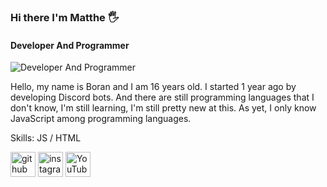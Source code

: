 ### Hi there I'm Matthe 🖐
#### Developer And Programmer
![Developer And Programmer](https://arturssmirnovs.github.io/github-profile-readme-generator/images/banner.png)

Hello, my name is Boran and I am 16 years old. I started 1 year ago by developing Discord bots. And there are still programming languages that I don't know, I'm still learning, I'm still pretty new at this. As yet, I only know JavaScript among programming languages.

Skills: JS / HTML

[<img src='https://cdn.discordapp.com/attachments/852462956339658782/886947940017516545/27.jpg' alt='github' height='40'>](https://github.com/Matthejs)  [<img src='https://cdn.discordapp.com/attachments/852462956339658782/886947940017516545/27.jpg' alt='instagram' height='40'>](https://www.instagram.com/borangkdn/)  [<img src='https://cdn.discordapp.com/attachments/852462956339658782/886947940017516545/27.jpg' alt='YouTube' height='40'>](https://www.youtube.com/channel/https://www.youtube.com/channel/UCZ0DgL77TQFNMwmnbvG8cuw)  

